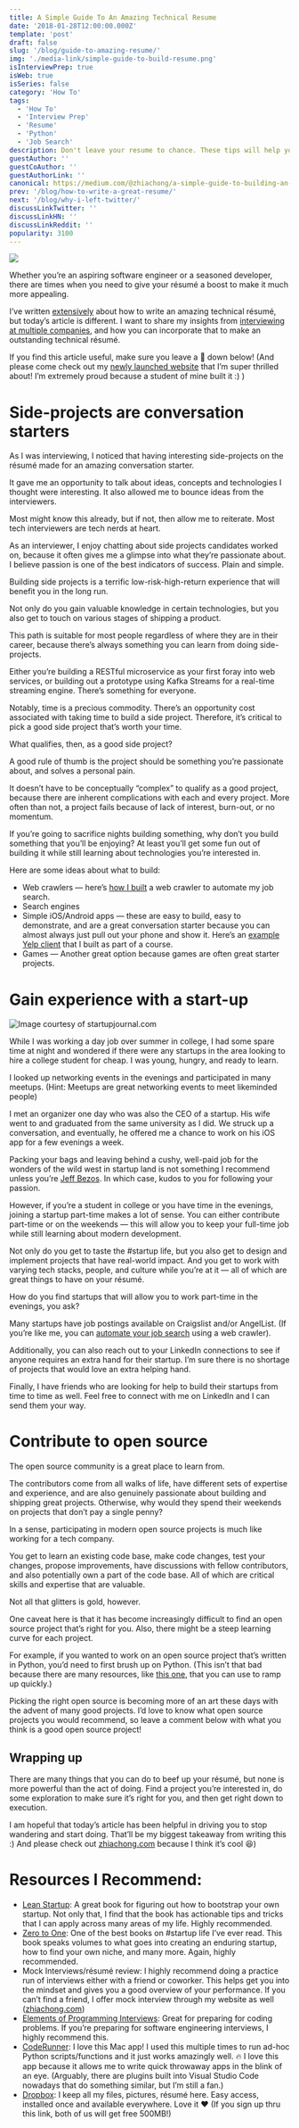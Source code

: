 ```yaml
---
title: A Simple Guide To An Amazing Technical Resume
date: '2018-01-28T12:00:00.000Z'
template: 'post'
draft: false
slug: '/blog/guide-to-amazing-resume/'
img: './media-link/simple-guide-to-build-resume.png'
isInterviewPrep: true
isWeb: true
isSeries: false
category: 'How To'
tags:
  - 'How To'
  - 'Interview Prep'
  - 'Resume'
  - 'Python'
  - 'Job Search'
description: Don't leave your resume to chance. These tips will help you craft an amazing resume.
guestAuthor: ''
guestCoAuthor: ''
guestAuthorLink: ''
canonical: https://medium.com/@zhiachong/a-simple-guide-to-building-an-amazing-technical-r%C3%A9sum%C3%A9-39cba7420fd5
prev: '/blog/how-to-write-a-great-resume/'
next: '/blog/why-i-left-twitter/'
discussLinkTwitter: ''
discussLinkHN: ''
discussLinkReddit: ''
popularity: 3100
---
```


![](./media-link/simple-guide-to-build-resume.png)

Whether you’re an aspiring software engineer or a seasoned developer, there are times when you need to give your résumé a boost to make it much more appealing.

I’ve written [extensively](https://medium.freecodecamp.org/how-to-write-a-great-resume-for-software-engineers-75d514dd8322) about how to write an amazing technical résumé, but today’s article is different. I want to share my insights from [interviewing at multiple companies](https://medium.freecodecamp.org/how-i-landed-offers-from-microsoft-amazon-and-twitter-without-an-ivy-league-degree-d62cfe286eb8), and how you can incorporate that to make an outstanding technical résumé.

If you find this article useful, make sure you leave a 👏 down below! (And please come check out my [newly launched website](https://zhiachong.com/) that I’m super thrilled about! I’m extremely proud because a student of mine built it :) )

# Side-projects are conversation starters

As I was interviewing, I noticed that having interesting side-projects on the résumé made for an amazing conversation starter.

It gave me an opportunity to talk about ideas, concepts and technologies I thought were interesting. It also allowed me to bounce ideas from the interviewers.

Most might know this already, but if not, then allow me to reiterate. Most tech interviewers are tech nerds at heart.

As an interviewer, I enjoy chatting about side projects candidates worked on, because it often gives me a glimpse into what they’re passionate about. I believe passion is one of the best indicators of success. Plain and simple.

Building side projects is a terrific low-risk-high-return experience that will benefit you in the long run.

Not only do you gain valuable knowledge in certain technologies, but you also get to touch on various stages of shipping a product.

This path is suitable for most people regardless of where they are in their career, because there’s always something you can learn from doing side-projects.

Either you’re building a RESTful microservice as your first foray into web services, or building out a prototype using Kafka Streams for a real-time streaming engine. There’s something for everyone.

Notably, time is a precious commodity. There’s an opportunity cost associated with taking time to build a side project. Therefore, it’s critical to pick a good side project that’s worth your time.

What qualifies, then, as a good side project?

A good rule of thumb is the project should be something you’re passionate about, and solves a personal pain.

It doesn’t have to be conceptually “complex” to qualify as a good project, because there are inherent complications with each and every project. More often than not, a project fails because of lack of interest, burn-out, or no momentum.

If you’re going to sacrifice nights building something, why don’t you build something that you’ll be enjoying? At least you’ll get some fun out of building it while still learning about technologies you’re interested in.

Here are some ideas about what to build:

- Web crawlers — here’s [how I built](https://medium.freecodecamp.org/how-i-built-a-web-crawler-to-automate-my-job-search-f825fb5af718) a web crawler to automate my job search.
- Search engines
- Simple iOS/Android apps — these are easy to build, easy to demonstrate, and are a great conversation starter because you can almost always just pull out your phone and show it. Here’s an [example Yelp client](https://github.com/zhiachong/YelpClient) that I built as part of a course.
- Games — Another great option because games are often great starter projects.

# Gain experience with a start-up

![Image courtesy of startupjournal.com](./media-link/gain-experience.jpeg)

While I was working a day job over summer in college, I had some spare time at night and wondered if there were any startups in the area looking to hire a college student for cheap. I was young, hungry, and ready to learn.

I looked up networking events in the evenings and participated in many meetups. (Hint: Meetups are great networking events to meet likeminded people)

I met an organizer one day who was also the CEO of a startup. His wife went to and graduated from the same university as I did. We struck up a conversation, and eventually, he offered me a chance to work on his iOS app for a few evenings a week.

Packing your bags and leaving behind a cushy, well-paid job for the wonders of the wild west in startup land is not something I recommend unless you’re [Jeff Bezos](https://en.wikipedia.org/wiki/Jeff_Bezos#Business_career). In which case, kudos to you for following your passion.

However, if you’re a student in college or you have time in the evenings, joining a startup part-time makes a lot of sense. You can either contribute part-time or on the weekends — this will allow you to keep your full-time job while still learning about modern development.

Not only do you get to taste the #startup life, but you also get to design and implement projects that have real-world impact. And you get to work with varying tech stacks, people, and culture while you’re at it — all of which are great things to have on your résumé.

How do you find startups that will allow you to work part-time in the evenings, you ask?

Many startups have job postings available on Craigslist and/or AngelList. (If you’re like me, you can [automate your job search](https://medium.freecodecamp.org/how-i-built-a-web-crawler-to-automate-my-job-search-f825fb5af718) using a web crawler).

Additionally, you can also reach out to your LinkedIn connections to see if anyone requires an extra hand for their startup. I’m sure there is no shortage of projects that would love an extra helping hand.

Finally, I have friends who are looking for help to build their startups from time to time as well. Feel free to connect with me on LinkedIn and I can send them your way.

# Contribute to open source

The open source community is a great place to learn from.

The contributors come from all walks of life, have different sets of expertise and experience, and are also genuinely passionate about building and shipping great projects. Otherwise, why would they spend their weekends on projects that don’t pay a single penny?

In a sense, participating in modern open source projects is much like working for a tech company.

You get to learn an existing code base, make code changes, test your changes, propose improvements, have discussions with fellow contributors, and also potentially own a part of the code base. All of which are critical skills and expertise that are valuable.

Not all that glitters is gold, however.

One caveat here is that it has become increasingly difficult to find an open source project that’s right for you. Also, there might be a steep learning curve for each project.

For example, if you wanted to work on an open source project that’s written in Python, you’d need to first brush up on Python. (This isn’t that bad because there are many resources, like [this one](https://amzn.to/2Dyn7Ne), that you can use to ramp up quickly.)

Picking the right open source is becoming more of an art these days with the advent of many good projects. I’d love to know what open source projects you would recommend, so leave a comment below with what you think is a good open source project!

## Wrapping up

There are many things that you can do to beef up your résumé, but none is more powerful than the act of doing. Find a project you’re interested in, do some exploration to make sure it’s right for you, and then get right down to execution.

I am hopeful that today’s article has been helpful in driving you to stop wandering and start doing. That’ll be my biggest takeaway from writing this :) And please check out [zhiachong.com](https://zhiachong.com) because I think it’s cool 😆)

# Resources I Recommend:

- [Lean Startup](https://amzn.to/2S7IrRN): A great book for figuring out how to bootstrap your own startup. Not only that, I find that the book has actionable tips and tricks that I can apply across many areas of my life. Highly recommended.
- [Zero to One](https://amzn.to/2sIsNOp): One of the best books on #startup life I’ve ever read. This book speaks volumes to what goes into creating an enduring startup, how to find your own niche, and many more. Again, highly recommended.
- Mock Interviews/résumé review: I highly recommend doing a practice run of interviews either with a friend or coworker. This helps get you into the mindset and gives you a good overview of your performance. If you can’t find a friend, I offer mock interview through my website as well ([zhiachong.com](https://zhiachong.com))
- [Elements of Programming Interviews](http://amzn.to/2Dcs6Qd): Great for preparing for coding problems. If you’re preparing for software engineering interviews, I highly recommend this.
- [CodeRunner](https://coderunnerapp.com/): I love this Mac app! I used this multiple times to run ad-hoc Python scripts/functions and it just works amazingly well. 🔥 I love this app because it allows me to write quick throwaway apps in the blink of an eye. (Arguably, there are plugins built into Visual Studio Code nowadays that do something similar, but I’m still a fan.)
- [Dropbox](https://db.tt/tdUSP79S): I keep all my files, pictures, résumé here. Easy access, installed once and available everywhere. Love it ❤️ (If you sign up thru this link, both of us will get free 500MB!)

